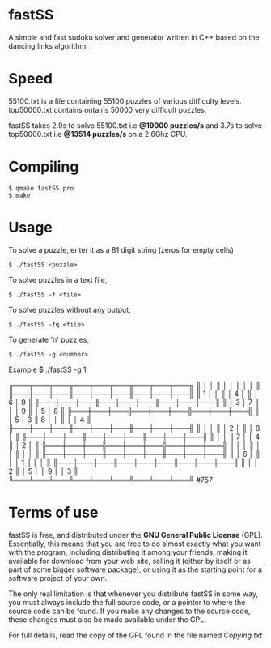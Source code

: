 fastSS
======

A simple and fast sudoku solver and generator written in C++ based on the dancing 
links algorithm.


Speed
=====

55100.txt is a file containing 55100 puzzles of 
various difficulty levels. top50000.txt contains
ontains 50000 very difficult puzzles.

fastSS takes 2.9s to solve 55100.txt i.e **@19000 puzzles/s**
     and 3.7s to solve top50000.txt i.e  **@13514 puzzles/s** on a 2.6Ghz CPU.


Compiling
=========

    $ qmake fastSS.pro
    $ make

Usage
=====

To solve a puzzle, enter it as a 81 digit string (zeros for empty cells)

    $ ./fastSS <puzzle>
    
To solve puzzles in a text file,

    $ ./fastSS -f <file>
    
To solve puzzles without any output,

    $ ./fastSS -fq <file>
    
To generate 'n' puzzles,

    $ ./fastSS -g <number>
    
Example 
    $ ./fastSS -g 1
    
╔═══╤═══╤═══╦═══╤═══╤═══╦═══╤═══╤═══╗
║   │   │   ║   │   │   ║   │   │   ║
╟───┼───┼───╫───┼───┼───╫───┼───┼───╢
║ 1 │   │   ║   │ 4 │   ║   │ 6 │ 9 ║
╟───┼───┼───╫───┼───┼───╫───┼───┼───╢
║   │ 3 │ 7 ║   │   │ 9 ║   │ 5 │ 8 ║
╠═══╪═══╪═══╬═══╪═══╪═══╬═══╪═══╪═══╣
║   │ 5 │ 3 ║ 8 │   │   ║   │   │ 4 ║
╟───┼───┼───╫───┼───┼───╫───┼───┼───╢
║   │   │   ║   │ 2 │   ║   │ 8 │   ║
╟───┼───┼───╫───┼───┼───╫───┼───┼───╢
║   │   │   ║ 7 │   │ 4 ║   │ 2 │   ║
╠═══╪═══╪═══╬═══╪═══╪═══╬═══╪═══╪═══╣
║   │   │   ║   │   │   ║   │   │   ║
╟───┼───┼───╫───┼───┼───╫───┼───┼───╢
║   │ 6 │   ║   │   │ 1 ║   │   │   ║
╟───┼───┼───╫───┼───┼───╫───┼───┼───╢
║   │   │ 2 ║   │ 5 │   ║ 9 │   │ 3 ║
╚═══╧═══╧═══╩═══╧═══╧═══╩═══╧═══╧═══╝
               #757
    
Terms of use
============

fastSS is free, and distributed under the **GNU General Public License**
(GPL). Essentially, this means that you are free to do almost exactly
what you want with the program, including distributing it among your
friends, making it available for download from your web site, selling
it (either by itself or as part of some bigger software package), or
using it as the starting point for a software project of your own.

The only real limitation is that whenever you distribute fastSS in
some way, you must always include the full source code, or a pointer
to where the source code can be found. If you make any changes to the
source code, these changes must also be made available under the GPL.

For full details, read the copy of the GPL found in the file named
*Copying.txt*
